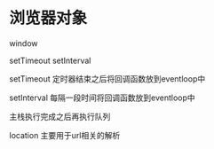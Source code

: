 # 浏览器对象

window


setTimeout  setInterval

setTimeout 定时器结束之后将回调函数放到eventloop中

setInterval 每隔一段时间将回调函数放到eventloop中

主栈执行完成之后再执行队列




location
主要用于url相关的解析



















